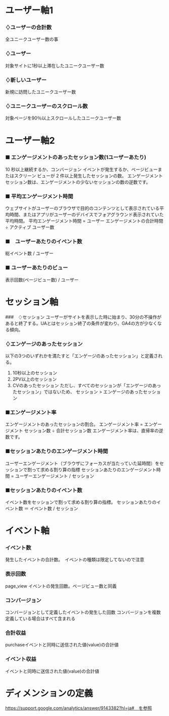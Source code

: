 # ユーザー軸1
### ♢ユーザーの合計数
全ユニークユーザー数の事
### ♢ユーザー
対象サイトに1秒以上滞在したユニークユーザー数
### ♢新しいユーザー
新規に訪問したユニークユーザー数
### ♢ユニークユーザーのスクロール数
対象ページを90％以上スクロールしたユニークユーザー数

# ユーザー軸2
### ■ エンゲージメントのあったセッション数(1ユーザーあたり)
10 秒以上継続するか、コンバージョン イベントが発生するか、ページビューまたはスクリーン ビューが 2 件以上発生したセッションの数。
エンゲージメント セッション数は、エンゲージメントの少ないセッションの数の逆数です。
### ■ 平均エンゲージメント時間
ウェブサイトがユーザーのブラウザで目的のコンテンツとして表示されている平均時間、またはアプリがユーザーのデバイスでフォアグラウンド表示されていた平均時間。
平均エンゲージメント時間 = ユーザー エンゲージメントの合計時間 ÷ アクティブ ユーザー数
### ■　ユーザーあたりのイベント数
総イベント数 / ユーザー
### ■ ユーザーあたりのビュー
表示回数(ページビュー数) / ユーザー

# セッション軸
###　♢セッション
ユーザーがサイトを表示した時に始まり、30分の不操作があると終了する。UAとはセッション終了の条件が変わり、GA4の方が少なくなる傾向。
### ♢エンゲージのあったセッション
以下の3つのいずれかを満たすと「エンゲージのあったセッション」と定義される。
1. 10秒以上のセッション
2. 2PV以上のセッション
3. CVのあったセッション
ただし、すべてのセッションが「エンゲージのあったセッション」ではないため、
セッション > エンゲージのあったセッション
### ■エンゲージメント率
エンゲージメントのあったセッションの割合。
エンゲージメント率 = エンゲージメント セッション数 ÷ 合計セッション数
エンゲージメント率は、直帰率の逆数です。
### ■セッションあたりのエンゲージメント時間
ユーザーエンゲージメント（ブラウザにフォーカスが当たっていた延時間）をセッションで割って求める割り算の指標
セッションあたりのエンゲージメント時間 = ユーザーエンゲージメント / セッション
### ■セッションあたりのイベント数
イベント数をセッションで割って求める割り算の指標。
セッションあたりのイベント数 ＝ イベント数 / セッション

# イベント軸
### イベント数 
発生したイベントの合計数。　イベントの種類は限定してないので注意
### 表示回数
page_view イベントの発生回数。ページビュー数と同義
### コンバージョン
コンバージョンとして定義したイベントの発生した回数
コンバージョンを複数定義している場合はすべて含まれる
### 合計収益
purchaseイベントと同時に送信された値(value)の合計値
### イベント収益
イベントと同時に送信された値(value)の合計値

# ディメンションの定義
https://support.google.com/analytics/answer/9143382?hl=ja#　を参照